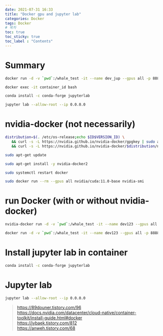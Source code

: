 ```yaml
---
date: 2021-07-31 16:33
title: "Docker gpu and jupyter lab"
categories: Docker
tags: Docker
# 목차
toc: true  
toc_sticky: true 
toc_label : "Contents"
---
```


# Summary
```sh
docker run -d -v `pwd`:/whale_test -it --name dev_jup --gpus all -p 8888:8888 --restart=always mydocker
```
```sh
docker exec -it container_id bash
```
```sh
conda install -c conda-forge jupyterlab
```
```sh
jupyter lab --allow-root --ip 0.0.0.0
```


# nvidia-docker (not necessarily)
```sh
distribution=$(. /etc/os-release;echo $ID$VERSION_ID) \
   && curl -s -L https://nvidia.github.io/nvidia-docker/gpgkey | sudo apt-key add - \
   && curl -s -L https://nvidia.github.io/nvidia-docker/$distribution/nvidia-docker.list | sudo tee /etc/apt/sources.list.d/nvidia-docker.list
```

```sh
sudo apt-get update
```

```sh
sudo apt-get install -y nvidia-docker2
```

```sh
sudo systemctl restart docker
```

```sh
sudo docker run --rm --gpus all nvidia/cuda:11.0-base nvidia-smi
```

# run Docker (with or without nvidia-docker)
```sh
nvidia-docker run -d -v `pwd`:/whale_test -it --name dev123 --gpus all -p 8888:8888 --restart=always mydocker
```

```sh
docker run -d -v `pwd`:/whale_test -it --name dev123 --gpus all -p 8888:8888 --restart=always mydocker
```

# Install jupyter lab in container
```sh
conda install -c conda-forge jupyterlab
```


# Jupyter lab 
```sh
jupyter lab --allow-root --ip 0.0.0.0
```





> <https://89douner.tistory.com/96>  
> <https://docs.nvidia.com/datacenter/cloud-native/container-toolkit/install-guide.html#docker>  
> <https://jybaek.tistory.com/812>  
> <https://anweh.tistory.com/68>